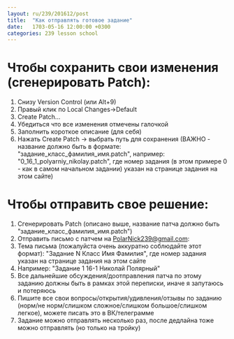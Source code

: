 ```yaml
---
layout: ru/239/201612/post
title:  "Как отправлять готовое задание"
date:   1703-05-16 12:00:00 +0300
categories: 239 lesson school
---
```


Чтобы сохранить свои изменения (сгенерировать Patch):
=====================================================
1. Снизу Version Control (или Alt+9)
1. Правый клик по Local Changes->Default
1. Create Patch...
1. Убедиться что все изменения отмечены галочкой
1. Заполнить короткое описание (для себя)
1. Нажать Create Patch -> выбрать путь для сохранения (ВАЖНО - название должно быть в формате: "задание_класс_фамилия_имя.patch", например: "0_16_1_polyarniy_nikolay.patch", где номер задания (в этом примере 0 - как в самом начальном задании) указан на странице задания на этом сайте)

Чтобы отправить свое решение:
=============================
1. Сгенерировать Patch (описано выше, название патча должно быть "задание_класс_фамилия_имя.patch")
1. Отправить письмо с патчем на PolarNick239@gmail.com:
1. Тема письма (пожалуйста очень аккуратно соблюдайте этот формат): "Задание N Класс Имя Фамилия", где номер задания указан на странице задания на этом сайте
1. Например: "Задание 1 16-1 Николай Полярный"
1. Все дальнейшие обсуждения/доотправления патча по этому заданию должны быть в рамках этой переписки, иначе я запутаюсь и потеряюсь
1. Пишите все свои вопросы/открытия/удивления/отзывы по заданию (норм/не норм/слишком сложное/слишком большое/слишком легкое), можете писать это в ВК/телеграмме
1. Задание можно отправлять несколько раз, после дедлайна тоже можно отправлять (но только на тройку)
